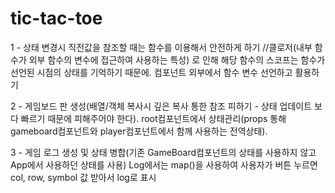 # tic-tac-toe

1 - 상태 변경시 직전값을 참조할 때는 함수를 이용해서 안전하게 하기 //클로저(내부 함수가 외부 함수의 변수에 접근하여 사용하는 특성) 로 인해 해당 함수의 스코프는 함수가 선언된 시점의 상태를 기억하기 때문에.
컴포넌트 외부에서 함수 변수 선언하고 활용하기

2 - 게임보드 판 생성(배열/객체 복사시 깊은 복사 통한 참조 피하기 - 상태 업데이트 보다 빠르기 때문에 피해주어야 한다). root컴포넌트에서 상태관리(props 통해 gameboard컴포넌트와 player컴포넌트에서 함께 사용하는 전역상태).

3 - 게임 로그 생성 및 상태 병합(기존 GameBoard컴포넌트의 상태를 사용하지 않고 App에서 사용하던 상태를 사용) Log에서는 map()을 사용하여 사용자가 버튼 누르면 col, row, symbol 값 받아서 log로 표시
